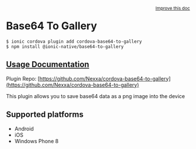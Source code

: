 <a style="float:right;font-size:12px;" href="http://github.com/ionic-team/ionic-native/edit/master/src/@ionic-native/plugins/base64-to-gallery/index.ts#L11">
  Improve this doc
</a>

# Base64 To Gallery

```
$ ionic cordova plugin add cordova-base64-to-gallery
$ npm install @ionic-native/base64-to-gallery
```

## [Usage Documentation](https://ionicframework.com/docs/native/base64-to-gallery/)

Plugin Repo: [https://github.com/Nexxa/cordova-base64-to-gallery](https://github.com/Nexxa/cordova-base64-to-gallery)

This plugin allows you to save base64 data as a png image into the device

## Supported platforms
- Android
- iOS
- Windows Phone 8



